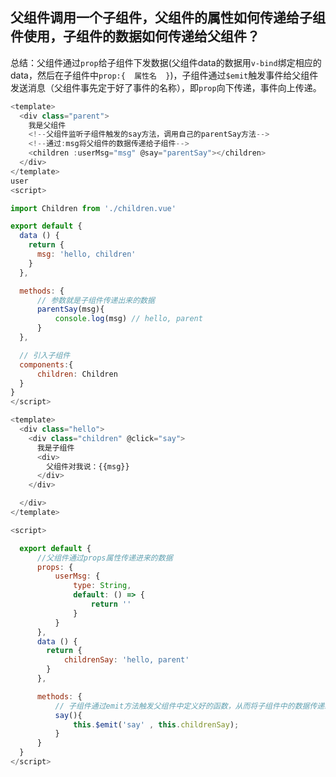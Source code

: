 ## 父组件调用一个子组件，父组件的属性如何传递给子组件使用，子组件的数据如何传递给父组件？

总结：父组件通过`prop`给子组件下发数据(父组件data的数据用`v-bind`绑定相应的data，然后在子组件中`prop:{  属性名  }`)，子组件通过`$emit`触发事件给父组件发送消息（父组件事先定于好了事件的名称），即`prop`向下传递，事件向上传递。

```JavaScript
<template>
  <div class="parent">
    我是父组件
    <!--父组件监听子组件触发的say方法，调用自己的parentSay方法-->
    <!--通过:msg将父组件的数据传递给子组件-->
    <children :userMsg="msg" @say="parentSay"></children>
  </div>
</template>
user
<script>

import Children from './children.vue'

export default {
  data () {
    return {
      msg: 'hello, children'
    }
  },

  methods: {
      // 参数就是子组件传递出来的数据
      parentSay(msg){
          console.log(msg) // hello, parent
      }
  },

  // 引入子组件
  components:{
      children: Children
  }
}
</script>
```

```JavaScript
<template>
  <div class="hello">
    <div class="children" @click="say">
      我是子组件
      <div>
        父组件对我说：{{msg}}
      </div>
    </div>

  </div>
</template>

<script>

  export default {
      //父组件通过props属性传递进来的数据
      props: {
          userMsg: {
              type: String,
              default: () => {
                  return ''
              }
          }
      },
      data () {
        return {
            childrenSay: 'hello, parent'
        }
      },

      methods: {
          // 子组件通过emit方法触发父组件中定义好的函数，从而将子组件中的数据传递给父组件
          say(){
              this.$emit('say' , this.childrenSay);
          }
      }
  }
</script>
```
